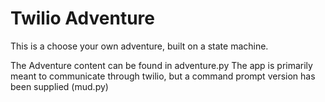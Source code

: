 # Twilio Adventure

This is a choose your own adventure, built on a state machine.

The Adventure content can be found in adventure.py
The app is primarily meant to communicate through twilio, but a command prompt version has been supplied (mud.py)